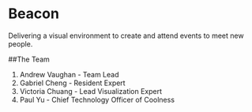 # Beacon
Delivering a visual environment to create and attend events to meet new people.

##The Team
1. Andrew Vaughan - Team Lead
2. Gabriel Cheng - Resident Expert
3. Victoria Chuang - Lead Visualization Expert
4. Paul Yu - Chief Technology Officer of Coolness
